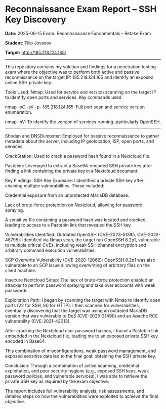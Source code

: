 # Reconnaissance Exam Report – SSH Key Discovery
 **Date:**  2025-06-15 Exam: Reconnaissance Fundamentals – Retake Exam

 **Student:**  Filip Jovanov

 **Target:**  http://185.218.124.165/

---

This repository contains my solution and findings for a penetration testing exam where the objective was to perform both active and passive reconnaissance on the target IP: 185.218.124.165 and identify an exposed online SSH private key.

Tools Used:
Nmap: Used for service and version scanning on the target IP to identify open ports and services. Key commands used:

nmap -sC -sV -p- 185.218.124.165: Full port scan and service version enumeration.

nmap -sV: To identify the version of services running, particularly OpenSSH.

---

Shodan and DNSDumpster: Employed for passive reconnaissance to gather metadata about the server, including IP geolocation, ISP, open ports, and services.

CrackStation: Used to crack a password hash found in a Nextcloud file.

Pastebin: Leveraged to extract a Base64-encoded SSH private key after finding a link containing the private key in a Nextcloud document.

Key Findings:
SSH Key Exposure: I identified a private SSH key after chaining multiple vulnerabilities. These included:

Credential exposure from an unprotected MariaDB database.

Lack of brute-force protection on Nextcloud, allowing for password spraying.

A sensitive file containing a password hash was located and cracked, leading to access to a Pastebin link that revealed the SSH key.

Vulnerabilities Identified:
Outdated OpenSSH (CVE-2023-51385, CVE-2023-48795): Identified via Nmap scan, the target ran OpenSSH 8.2p1, vulnerable to multiple critical CVEs, including weak SSH channel encryption and arbitrary command execution vulnerabilities.

SCP Overwrite Vulnerability (CVE-2020-12062): OpenSSH 8.2p1 was also vulnerable to an SCP issue allowing overwriting of arbitrary files on the client machine.

Insecure Nextcloud Setup: The lack of brute-force protection enabled an attacker to perform password spraying and take over accounts with weak passwords.

Exploitation Path:
I began by scanning the target with Nmap to identify open ports (22 for SSH, 80 for HTTP). I then scanned for vulnerabilities, eventually discovering that the target was using an outdated MariaDB version that was vulnerable to DoS (CVE-2025-21490) and an Apache RCE vulnerability (CVE-2021-42013).

After cracking the Nextcloud user password hashes, I found a Pastebin link embedded in the Nextcloud file, leading me to an exposed private SSH key encoded in Base64.

This combination of misconfigurations, weak password management, and exposed sensitive data led to the final goal: obtaining the SSH private key.

Conclusion:
Through a combination of active scanning, credential exploitation, and poor security hygiene (e.g., exposed SSH keys, weak password policies, and vulnerable services), I was able to retrieve the private SSH key as required by the exam objective.

The report includes full vulnerability analysis, risk assessments, and detailed steps on how the vulnerabilities were exploited to achieve the final objective.
